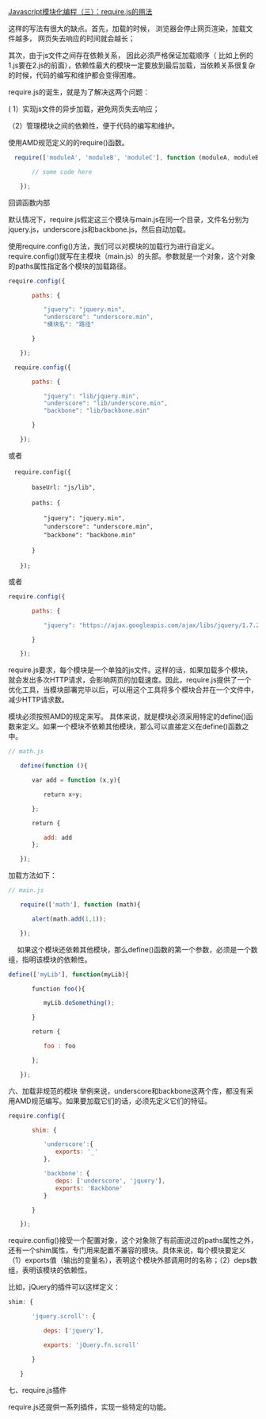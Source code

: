 

[Javascript模块化编程（三）：require.js的用法](http://www.ruanyifeng.com/blog/2012/11/require_js.html)

这样的写法有很大的缺点。首先，加载的时候，
浏览器会停止网页渲染，加载文件越多，
网页失去响应的时间就会越长；

其次，由于js文件之间存在依赖关系，
因此必须严格保证加载顺序（
比如上例的1.js要在2.js的前面），依赖性最大的模块一定要放到最后加载，当依赖关系很复杂的时候，代码的编写和维护都会变得困难。

require.js的诞生，就是为了解决这两个问题：

( 1）实现js文件的异步加载，避免网页失去响应；

（2）管理模块之间的依赖性，便于代码的编写和维护。


使用AMD规范定义的的require()函数。

```javascript
　require(['moduleA', 'moduleB', 'moduleC'], function (moduleA, moduleB, moduleC){

　　　　// some code here

　　});
```
回调函数内部


默认情况下，require.js假定这三个模块与main.js在同一个目录，文件名分别为jquery.js，underscore.js和backbone.js，然后自动加载。

使用require.config()方法，我们可以对模块的加载行为进行自定义。require.config()就写在主模块（main.js）的头部。参数就是一个对象，这个对象的paths属性指定各个模块的加载路径。

```javascript
require.config({

　　　　paths: {

　　　　　　"jquery": "jquery.min",
　　　　　　"underscore": "underscore.min",
　　　　　　"模块名": "路径"

　　　　}

　　});
```

```javascript
　require.config({

　　　　paths: {

　　　　　　"jquery": "lib/jquery.min",
　　　　　　"underscore": "lib/underscore.min",
　　　　　　"backbone": "lib/backbone.min"

　　　　}

　　});
```
或者
```
　require.config({

　　　　baseUrl: "js/lib",

　　　　paths: {

　　　　　　"jquery": "jquery.min",
　　　　　　"underscore": "underscore.min",
　　　　　　"backbone": "backbone.min"

　　　　}

　　});
```

或者
```javascript
require.config({

　　　　paths: {

　　　　　　"jquery": "https://ajax.googleapis.com/ajax/libs/jquery/1.7.2/jquery.min"

　　　　}

　　});
```

require.js要求，每个模块是一个单独的js文件。这样的话，如果加载多个模块，就会发出多次HTTP请求，会影响网页的加载速度。因此，require.js提供了一个优化工具，当模块部署完毕以后，可以用这个工具将多个模块合并在一个文件中，减少HTTP请求数。


模块必须按照AMD的规定来写。
具体来说，就是模块必须采用特定的define()函数来定义。如果一个模块不依赖其他模块，那么可以直接定义在define()函数之中。

```javascript
// math.js

　　define(function (){

　　　　var add = function (x,y){

　　　　　　return x+y;

　　　　};

　　　　return {

　　　　　　add: add
　　　　};

　　});
```
加载方法如下：

```javascript
// main.js

　　require(['math'], function (math){

　　　　alert(math.add(1,1));

　　});
```
　
如果这个模块还依赖其他模块，那么define()函数的第一个参数，必须是一个数组，指明该模块的依赖性。

```javascript
define(['myLib'], function(myLib){

　　　　function foo(){

　　　　　　myLib.doSomething();

　　　　}

　　　　return {

　　　　　　foo : foo

　　　　};

　　});
```
六、加载非规范的模块
举例来说，underscore和backbone这两个库，都没有采用AMD规范编写。如果要加载它们的话，必须先定义它们的特征。

```javascript
require.config({

　　　　shim: {

　　　　　　'underscore':{
　　　　　　　　exports: '_'
　　　　　　},

　　　　　　'backbone': {
　　　　　　　　deps: ['underscore', 'jquery'],
　　　　　　　　exports: 'Backbone'
　　　　　　}

　　　　}

　　});
```
require.config()接受一个配置对象，这个对象除了有前面说过的paths属性之外，还有一个shim属性，专门用来配置不兼容的模块。具体来说，每个模块要定义（1）exports值（输出的变量名），表明这个模块外部调用时的名称；（2）deps数组，表明该模块的依赖性。

比如，jQuery的插件可以这样定义：

```javascript
shim: {

　　　　'jquery.scroll': {

　　　　　　deps: ['jquery'],

　　　　　　exports: 'jQuery.fn.scroll'

　　　　}

　　}
```

七、require.js插件

require.js还提供一系列插件，实现一些特定的功能。

















